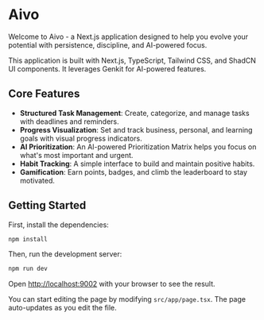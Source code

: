 # Aivo

Welcome to Aivo - a Next.js application designed to help you evolve your potential with persistence, discipline, and AI-powered focus.

This application is built with Next.js, TypeScript, Tailwind CSS, and ShadCN UI components. It leverages Genkit for AI-powered features.

## Core Features

- **Structured Task Management**: Create, categorize, and manage tasks with deadlines and reminders.
- **Progress Visualization**: Set and track business, personal, and learning goals with visual progress indicators.
- **AI Prioritization**: An AI-powered Prioritization Matrix helps you focus on what's most important and urgent.
- **Habit Tracking**: A simple interface to build and maintain positive habits.
- **Gamification**: Earn points, badges, and climb the leaderboard to stay motivated.

## Getting Started

First, install the dependencies:
```bash
npm install
```

Then, run the development server:
```bash
npm run dev
```

Open [http://localhost:9002](http://localhost:9002) with your browser to see the result.

You can start editing the page by modifying `src/app/page.tsx`. The page auto-updates as you edit the file.
